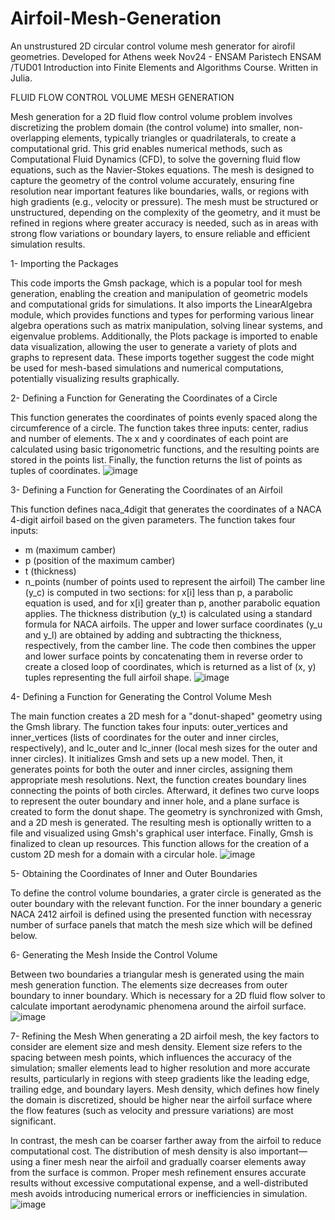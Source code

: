 # Airfoil-Mesh-Generation
An unstrustured 2D circular control volume mesh generator for airofil geometries.
Developed for Athens week Nov24 - ENSAM Paristech ENSAM /TUD01 Introduction into Finite Elements and Algorithms Course. Written in Julia.

FLUID FLOW CONTROL VOLUME MESH GENERATION

Mesh generation for a 2D fluid flow control volume problem involves discretizing the problem domain (the control volume) into smaller, non-overlapping elements, typically triangles or quadrilaterals, to create a computational grid. This grid enables numerical methods, such as Computational Fluid Dynamics (CFD), to solve the governing fluid flow equations, such as the Navier-Stokes equations. The mesh is designed to capture the geometry of the control volume accurately, ensuring fine resolution near important features like boundaries, walls, or regions with high gradients (e.g., velocity or pressure). The mesh must be structured or unstructured, depending on the complexity of the geometry, and it must be refined in regions where greater accuracy is needed, such as in areas with strong flow variations or boundary layers, to ensure reliable and efficient simulation results.


1- Importing the Packages

This code imports the Gmsh package, which is a popular tool for mesh generation, enabling the creation and manipulation of geometric models and computational grids for simulations. It also imports the LinearAlgebra module, which provides functions and types for performing various linear algebra operations such as matrix manipulation, solving linear systems, and eigenvalue problems. Additionally, the Plots package is imported to enable data visualization, allowing the user to generate a variety of plots and graphs to represent data. These imports together suggest the code might be used for mesh-based simulations and numerical computations, potentially visualizing results graphically.


2- Defining a Function for Generating the Coordinates of a Circle

This function generates the coordinates of points evenly spaced along the circumference of a circle. The function takes three inputs: center, radius and number of elements. The x and y coordinates of each point are calculated using basic trigonometric functions, and the resulting points are stored in the points list. Finally, the function returns the list of points as tuples of coordinates.
![image](https://github.com/user-attachments/assets/c1e27576-dbd3-4f17-b791-29bfcdaaf415)


3- Defining a Function for Generating the Coordinates of an Airfoil

This function defines naca_4digit that generates the coordinates of a NACA 4-digit airfoil based on the given parameters. The function takes four inputs:
- m (maximum camber)
- p (position of the maximum camber)
- t (thickness)
- n_points (number of points used to represent the airfoil)
The camber line (y_c) is computed in two sections: for x[i] less than p, a parabolic equation is used, and for x[i] greater than p, another parabolic equation applies. The thickness distribution (y_t) is calculated using a standard formula for NACA airfoils. The upper and lower surface coordinates (y_u and y_l) are obtained by adding and subtracting the thickness, respectively, from the camber line. The code then combines the upper and lower surface points by concatenating them in reverse order to create a closed loop of coordinates, which is returned as a list of (x, y) tuples representing the full airfoil shape.
![image](https://github.com/user-attachments/assets/c2134fb0-b535-4e8d-a75a-74e99599fcf7)


4- Defining a Function for Generating the Control Volume Mesh

The main function creates a 2D mesh for a "donut-shaped" geometry using the Gmsh library. The function takes four inputs: outer_vertices and inner_vertices (lists of coordinates for the outer and inner circles, respectively), and lc_outer and lc_inner (local mesh sizes for the outer and inner circles). It initializes Gmsh and sets up a new model. Then, it generates points for both the outer and inner circles, assigning them appropriate mesh resolutions. Next, the function creates boundary lines connecting the points of both circles. Afterward, it defines two curve loops to represent the outer boundary and inner hole, and a plane surface is created to form the donut shape. The geometry is synchronized with Gmsh, and a 2D mesh is generated. The resulting mesh is optionally written to a file and visualized using Gmsh's graphical user interface. Finally, Gmsh is finalized to clean up resources. This function allows for the creation of a custom 2D mesh for a domain with a circular hole.
![image](https://github.com/user-attachments/assets/330a4ef7-f2d1-4349-b07b-951e98030804)


5- Obtaining the Coordinates of Inner and Outer Boundaries

To define the control volume boundaries, a grater circle is generated as the outer boundary with the relevant function. For the inner boundary a generic NACA 2412 airfoil is defined using the presented function with necessray number of surface panels that match the mesh size which will be defined below.


6- Generating the Mesh Inside the Control Volume

Between two boundaries a triangular mesh is generated using the main mesh generation function. The elements size decreases from outer boundary to inner boundary. Which is necessary for a 2D fluid flow solver to calculate important aerodynamic phenomena around the airfoil surface.
![image](https://github.com/user-attachments/assets/72361148-81b2-400f-bdff-3b1a6f26bf54)


7- Refining the Mesh
When generating a 2D airfoil mesh, the key factors to consider are element size and mesh density. Element size refers to the spacing between mesh points, which influences the accuracy of the simulation; smaller elements lead to higher resolution and more accurate results, particularly in regions with steep gradients like the leading edge, trailing edge, and boundary layers. Mesh density, which defines how finely the domain is discretized, should be higher near the airfoil surface where the flow features (such as velocity and pressure variations) are most significant.

In contrast, the mesh can be coarser farther away from the airfoil to reduce computational cost. The distribution of mesh density is also important—using a finer mesh near the airfoil and gradually coarser elements away from the surface is common. Proper mesh refinement ensures accurate results without excessive computational expense, and a well-distributed mesh avoids introducing numerical errors or inefficiencies in simulation.
![image](https://github.com/user-attachments/assets/0affd8e6-e478-404c-a6cf-66ea95927885)













